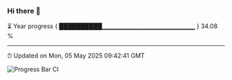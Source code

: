 ### Hi there 👋

⏳ Year progress { ██████████▁▁▁▁▁▁▁▁▁▁▁▁▁▁▁▁▁▁▁▁ } 34.08 %

---

⏰ Updated on Mon, 05 May 2025 09:42:41 GMT

![Progress Bar CI](https://github.com/IshwaranRudhara/GIT-ACTION/workflows/Progress%20Bar%20CI/badge.svg)
